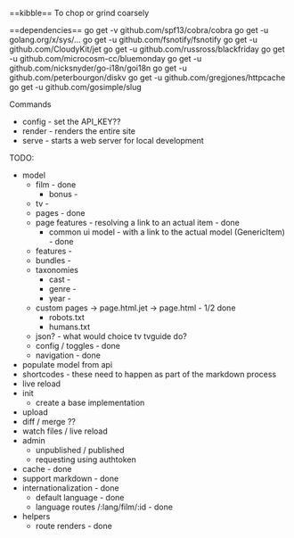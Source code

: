 ==kibble==
To chop or grind coarsely

==dependencies==
go get -v github.com/spf13/cobra/cobra
go get -u golang.org/x/sys/...
go get -u github.com/fsnotify/fsnotify
go get -u github.com/CloudyKit/jet
go get -u github.com/russross/blackfriday
go get -u github.com/microcosm-cc/bluemonday
go get -u github.com/nicksnyder/go-i18n/goi18n
go get -u github.com/peterbourgon/diskv
go get -u github.com/gregjones/httpcache
go get -u github.com/gosimple/slug

Commands
 - config - set the API_KEY??
 - render - renders the entire site
 - serve - starts a web server for local development

TODO:
 * model
    * film - done
      * bonus -
    * tv -
    * pages - done
    * page features - resolving a link to an actual item - done
      * common ui model - with a link to the actual model (GenericItem) - done
    * features -
    * bundles -
    * taxonomies
      * cast -
      * genre -
      * year -
    * custom pages -> page.html.jet -> page.html - 1/2 done
      * robots.txt
      * humans.txt
    * json? - what would choice tv tvguide do?
    * config / toggles - done
    * navigation - done
 * populate model from api
 * shortcodes - these need to happen as part of the markdown process
 * live reload
 * init
    * create a base implementation
 * upload
 * diff / merge ??
 * watch files / live reload
 * admin
    * unpublished / published
    * requesting using authtoken
 * cache - done
 * support markdown - done
 * internationalization - done
    * default language - done
    * language routes /:lang/film/:id - done
 * helpers
    * route renders - done
